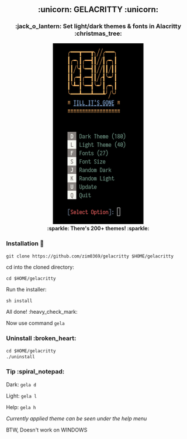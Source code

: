 <h2 align='center'> :unicorn: GELACRITTY :unicorn: </h1>
<h3 align='center'> :jack_o_lantern: Set light/dark themes & fonts in Alacritty :christmas_tree: </h1>

<p align='center'>
<img src="images/gela_banner.png" /><br>
<strong> :sparkle: There's 200+ themes! :sparkle: </strong>
</p>

### Installation :rainbow:

    git clone https://github.com/zim0369/gelacritty $HOME/gelacritty

cd into the cloned directory:

    cd $HOME/gelacritty

Run the installer:

    sh install

All done! :heavy\_check\_mark:

Now use command `gela`

### Uninstall :broken\_heart:

    cd $HOME/gelacritty
    ./uninstall

### Tip :spiral\_notepad:

Dark: `gela d`

Light: `gela l`

Help: `gela h`

*Currently applied theme can be seen under the help menu*

BTW, Doesn't work on WINDOWS
